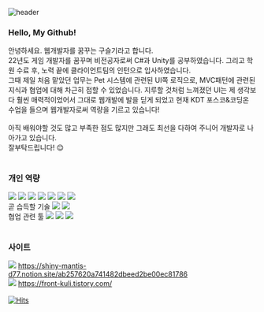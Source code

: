 ![header](https://capsule-render.vercel.app/api?type=waving&color=auto&height=200&section=header&text=Seulgi's&nbsp;Profile&fontSize=60&animation=fadeIn&fontColor=323931&fontAlignY=38)
### Hello, My Github! 
안녕하세요. 웹개발자를 꿈꾸는 구슬기라고 합니다. <br/>
22년도 게임 개발자를 꿈꾸며 비전공자로써 C#과 Unity를 공부하였습니다. 그리고 학원 수료 후, 노력 끝에 클라이언트팀의 인턴으로 입사하였습니다.<br/>
그때 제일 처음 맡았던 업무는 Pet 시스템에 관련된 UI쪽 로직으로, MVC패턴에 관련된 지식과 협업에 대해 차근히 접할 수 있었습니다. 지루할 것처럼 느껴졌던 UI는 제 생각보다 훨씬 매력적이었어서 그대로 웹개발에 발을 딛게 되었고 현재 KDT 포스코&코딩온 수업을 들으며 웹개발자로써 역량을 기르고 있습니다! <br/><br/>
아직 배워야할 것도 많고 부족한 점도 많지만 그래도 최선을 다하여 주니어 개발자로 나아가고 있습니다. <br/>
잘부탁드립니다! 😌<br/><br/>

### 개인 역량
![](https://img.shields.io/badge/HTML5-E34F26?style=flat-square&logo=HTML5&logoColor=white)
![](https://img.shields.io/badge/CSS3-1572B6?style=flat-square&logo=CSS3&logoColor=white)
![](https://img.shields.io/badge/Javascript-F7DF1E?style=flat-square&logo=JavaScript&logoColor=black)
![](https://img.shields.io/badge/C&nbsp;Sharp-3f0097?style=flat-square&logo=CSharp&logoColor=white)
![](https://img.shields.io/badge/Unity-000?style=flat-square&logo=Unity&logoColor=white)
![](https://img.shields.io/badge/Photoshop-31A8FF?style=flat-square&logo=AdobePhotoshop&logoColor=white)
![](https://img.shields.io/badge/Illustrator-FF9A00?style=flat-square&logo=AdobeIllustrator&logoColor=white)
<br/>
곧 습득할 기술  ![](https://img.shields.io/badge/React-61DAFB?style=flat-square&logo=React&logoColor=black)
![](https://img.shields.io/badge/Node.js-69cf00?style=flat-square&logo=Node.js&logoColor=white)
<br/>
협업 관련 툴  ![](https://img.shields.io/badge/Git-F05032?style=flat-square&logo=Git&logoColor=white)
![](https://img.shields.io/badge/GitHub-181717?style=flat-square&logo=Github&logoColor=white)
![](https://img.shields.io/badge/Sourcetree-0052CC?style=flat-square&logo=Sourcetree&logoColor=white)
<br/><br/>
### 사이트
![](https://img.shields.io/badge/Notion-black?style=flat-square&logo=Notion&logoColor=white) https://shiny-mantis-d77.notion.site/ab257620a741482dbeed2be00ec81786 
<br/>
![](https://img.shields.io/badge/Tistory-black?style=flat-square&logo=Tistory&logoColor=white) https://front-kuli.tistory.com/
<br/><br/>
[![Hits](https://hits.seeyoufarm.com/api/count/incr/badge.svg?url=https%3A%2F%2Fgithub.com%2Fguseulgi%2Fguseulgi&count_bg=%2375D82A&title_bg=%23636363&icon=github.svg&icon_color=%23FFFFFF&title=Customers&edge_flat=true)](https://hits.seeyoufarm.com)
